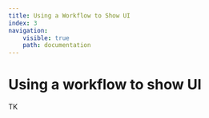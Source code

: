 ```yaml
---
title: Using a Workflow to Show UI
index: 3
navigation:
    visible: true
    path: documentation
---
```


# Using a workflow to show UI

TK
